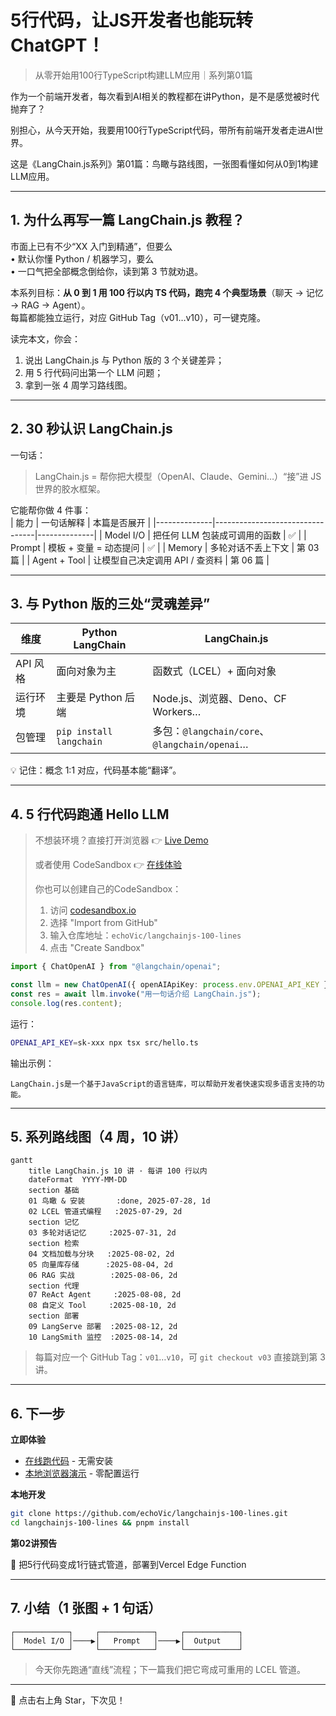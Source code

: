# 5行代码，让JS开发者也能玩转ChatGPT！
> 从零开始用100行TypeScript构建LLM应用｜系列第01篇  

作为一个前端开发者，每次看到AI相关的教程都在讲Python，是不是感觉被时代抛弃了？

别担心，从今天开始，我要用100行TypeScript代码，带所有前端开发者走进AI世界。

这是《LangChain.js系列》第01篇：鸟瞰与路线图，一张图看懂如何从0到1构建LLM应用。 

---

## 1. 为什么再写一篇 LangChain.js 教程？

市面上已有不少“XX 入门到精通”，但要么  
• 默认你懂 Python / 机器学习，要么  
• 一口气把全部概念倒给你，读到第 3 节就劝退。  

本系列目标：**从 0 到 1 用 100 行以内 TS 代码，跑完 4 个典型场景**（聊天 → 记忆 → RAG → Agent）。  
每篇都能独立运行，对应 GitHub Tag（v01…v10），可一键克隆。  

读完本文，你会：  
1. 说出 LangChain.js 与 Python 版的 3 个关键差异；  
2. 用 5 行代码问出第一个 LLM 问题；  
3. 拿到一张 4 周学习路线图。  

---

## 2. 30 秒认识 LangChain.js

一句话：  
> LangChain.js = 帮你把大模型（OpenAI、Claude、Gemini…）“接”进 JS 世界的胶水框架。  

它能帮你做 4 件事：  
| 能力         | 一句话解释                      | 本篇是否展开 |
|--------------|---------------------------------|--------------|
| Model I/O    | 把任何 LLM 包装成可调用的函数   | ✅            |
| Prompt       | 模板 + 变量 = 动态提问          | ✅            |
| Memory       | 多轮对话不丢上下文              | 第 03 篇      |
| Agent + Tool | 让模型自己决定调用 API / 查资料 | 第 06 篇      |

---

## 3. 与 Python 版的三处“灵魂差异”

| 维度        | Python LangChain           | LangChain.js                            |
|-------------|----------------------------|-----------------------------------------|
| API 风格    | 面向对象为主               | 函数式（LCEL）+ 面向对象                |
| 运行环境    | 主要是 Python 后端          | Node.js、浏览器、Deno、CF Workers…      |
| 包管理      | `pip install langchain`    | 多包：`@langchain/core`、`@langchain/openai`… |

💡 记住：概念 1:1 对应，代码基本能“翻译”。

---

## 4. 5 行代码跑通 Hello LLM

> 不想装环境？直接打开浏览器 👉  [Live Demo](https://echovic.github.io/langchainjs-100-lines/examples/01-hello/browser-demo.html)
> 
> 或者使用 CodeSandbox 👉  [在线体验](https://codesandbox.io/p/github/echoVic/langchainjs-100-lines/main?import=true)
> 
> 你也可以创建自己的CodeSandbox：
> 1. 访问 [codesandbox.io](https://codesandbox.io)
> 2. 选择 "Import from GitHub"
> 3. 输入仓库地址：`echoVic/langchainjs-100-lines`
> 4. 点击 "Create Sandbox"

```ts
import { ChatOpenAI } from "@langchain/openai";

const llm = new ChatOpenAI({ openAIApiKey: process.env.OPENAI_API_KEY });
const res = await llm.invoke("用一句话介绍 LangChain.js");
console.log(res.content);
```
运行：  
```bash
OPENAI_API_KEY=sk-xxx npx tsx src/hello.ts
```
输出示例：  
```
LangChain.js是一个基于JavaScript的语言链库，可以帮助开发者快速实现多语言支持的功能。
```

---

## 5. 系列路线图（4 周，10 讲）

```mermaid
gantt
    title LangChain.js 10 讲 · 每讲 100 行以内
    dateFormat  YYYY-MM-DD
    section 基础
    01 鸟瞰 & 安装       :done, 2025-07-28, 1d
    02 LCEL 管道式编程   :2025-07-29, 2d
    section 记忆
    03 多轮对话记忆     :2025-07-31, 2d
    section 检索
    04 文档加载与分块   :2025-08-02, 2d
    05 向量库存储      :2025-08-04, 2d
    06 RAG 实战        :2025-08-06, 2d
    section 代理
    07 ReAct Agent     :2025-08-08, 2d
    08 自定义 Tool     :2025-08-10, 2d
    section 部署
    09 LangServe 部署  :2025-08-12, 2d
    10 LangSmith 监控  :2025-08-14, 2d
```

> 每篇对应一个 GitHub Tag：`v01`…`v10`，可 `git checkout v03` 直接跳到第 3 讲。

---

## 6. 下一步

**立即体验**
- [在线跑代码](https://codesandbox.io/p/github/echoVic/langchainjs-100-lines/main?import=true) - 无需安装
- [本地浏览器演示](browser-demo.html) - 零配置运行

**本地开发**
```bash
git clone https://github.com/echoVic/langchainjs-100-lines.git
cd langchainjs-100-lines && pnpm install
```

**第02讲预告**  

🚀 把5行代码变成1行链式管道，部署到Vercel Edge Function

---

## 7. 小结（1 张图 + 1 句话）

```
┌────────────┐     ┌────────────┐     ┌────────────┐
│  Model I/O │────▶│   Prompt   │────▶│  Output    │
└────────────┘     └────────────┘     └────────────┘
```
> 今天你先跑通“直线”流程；下一篇我们把它弯成可重用的 LCEL 管道。  

---

🚀 点击右上角 Star，下次见！